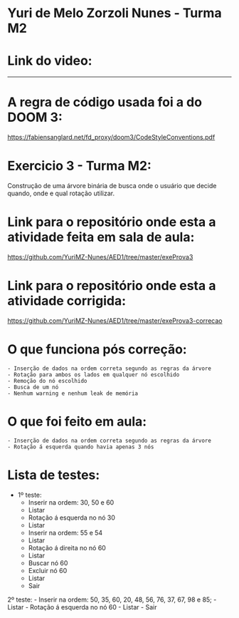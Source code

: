 # Yuri de Melo Zorzoli Nunes - Turma M2

# Link do video:


------------------------------------------------------------------------------------------

# A regra de código usada foi a do DOOM 3:
https://fabiensanglard.net/fd_proxy/doom3/CodeStyleConventions.pdf

# Exercicio 3 - Turma M2:

Construção de uma árvore binária de busca onde o usuário que decide quando, onde e qual rotação utilizar. 

# Link para o repositório onde esta a atividade feita em sala de aula:
https://github.com/YuriMZ-Nunes/AED1/tree/master/exeProva3

# Link para o repositório onde esta a atividade corrigida:
https://github.com/YuriMZ-Nunes/AED1/tree/master/exeProva3-correcao

# O que funciona pós correção:
    - Inserção de dados na ordem correta segundo as regras da árvore
    - Rotação para ambos os lados em qualquer nó escolhido
    - Remoção do nó escolhido
    - Busca de um nó
    - Nenhum warning e nenhum leak de memória 

# O que foi feito em aula:
    - Inserção de dados na ordem correta segundo as regras da árvore
    - Rotação á esquerda quando havia apenas 3 nós

# Lista de testes:

- 1º teste:
    - Inserir na ordem: 30, 50 e 60
    - Listar
    - Rotação á esquerda no nó 30
    - Listar
    - Inserir na ordem: 55 e 54
    - Listar
    - Rotação á direita no nó 60
    - Listar 
    - Buscar nó 60
    - Excluir nó 60
    - Listar
    - Sair

2º teste:
    - Inserir na ordem: 50, 35, 60, 20, 48, 56, 76, 37, 67, 98 e 85;
    - Listar
    - Rotação á esquerda no nó 60
    - Listar 
    - Sair
